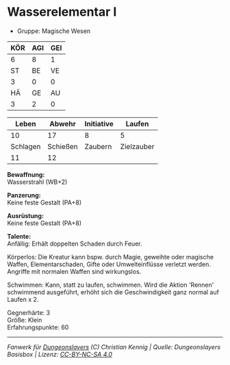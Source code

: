 # Wasserelementar I  
- Gruppe: Magische Wesen  

| KÖR | AGI | GEI |  
| --- | --- | --- |  
| 6   | 8   | 1   |
| ST  | BE  | VE  |  
| 3   | 0   | 0   |
| HÄ  | GE  | AU  |  
| 3   | 2   | 0   |


| Leben    | Abwehr   | Initiative | Laufen     |
| -------- | -------- | ---------- | ---------- |
| 10       | 17       | 8          | 5          |
| Schlagen | Schießen | Zaubern    | Zielzauber |
| 11       | 12       |            |            |

**Bewaffnung:**  
Wasserstrahl (WB+2)

**Panzerung:**  
Keine feste Gestalt (PA+8)

**Ausrüstung:**  
Keine feste Gestalt (PA+8)

**Talente:**  
Anfällig: Erhält doppelten Schaden durch Feuer. 

Körperlos: Die Kreatur kann bspw. durch Magie, geweihte oder magische Waffen, Elementarschaden, Gifte oder Umwelteinflüsse verletzt werden. Angriffe mit normalen Waffen sind wirkungslos. 

Schwimmen: Kann, statt zu laufen, schwimmen. Wird die Aktion 'Rennen' schwimmend ausgeführt, erhöht sich die Geschwindigkeit ganz normal auf Laufen x 2. 


Gegnerhärte: 3  
Größe: Klein  
Erfahrungspunkte: 60  



___
*Fanwerk für [Dungeonslayers](https://www.dungeonslayers.net/) (C) Christian Kennig | Quelle: Dungeonslayers Basisbox | Lizenz: [CC-BY-NC-SA 4.0](https://creativecommons.org/licenses/by-nc-sa/4.0/deed.de)*
